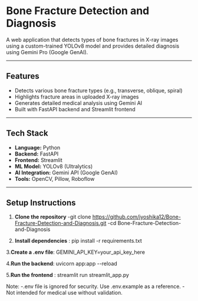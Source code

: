 # Bone Fracture Detection and Diagnosis

A web application that detects types of bone fractures in X-ray images using a custom-trained YOLOv8 model and provides detailed diagnosis using Gemini Pro (Google GenAI).

---

## Features

- Detects various bone fracture types (e.g., transverse, oblique, spiral)
- Highlights fracture areas in uploaded X-ray images
- Generates detailed medical analysis using Gemini AI
- Built with FastAPI backend and Streamlit frontend

---

## Tech Stack

- **Language:** Python
- **Backend:** FastAPI
- **Frontend:** Streamlit
- **ML Model:** YOLOv8 (Ultralytics)
- **AI Integration:** Gemini API (Google GenAI)
- **Tools:** OpenCV, Pillow, Roboflow

---

## Setup Instructions

1. **Clone the repository**
-git clone https://github.com/jyoshika12/Bone-Fracture-Detection-and-Diagnosis.git
-cd Bone-Fracture-Detection-and-Diagnosis

2. **Install dependencies** :
pip install -r requirements.txt

3.**Create a .env file**:
GEMINI_API_KEY=your_api_key_here

4.**Run the backend**:
uvicorn app:app --reload

5.**Run the frontend** :
streamlit run streamlit_app.py


Note:
-.env file is ignored for security. Use .env.example as a reference.
-Not intended for medical use without validation.
